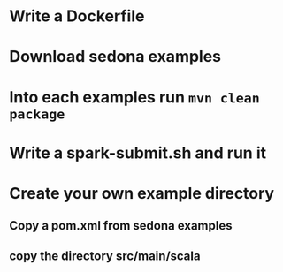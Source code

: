 # Write a Dockerfile

# Download sedona examples

# Into each examples run `mvn clean package`

# Write a spark-submit.sh and run it

# Create your own example directory
## Copy a pom.xml from sedona examples
## copy the directory src/main/scala

